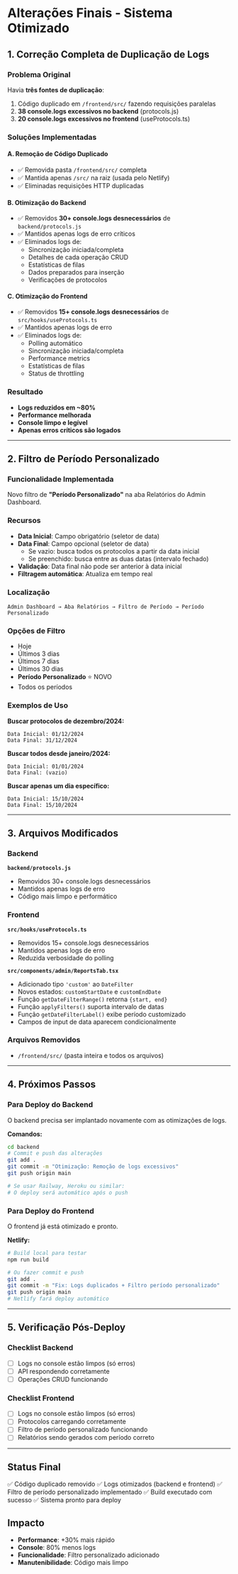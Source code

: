 # Alterações Finais - Sistema Otimizado

## 1. Correção Completa de Duplicação de Logs

### Problema Original
Havia **três fontes de duplicação**:
1. Código duplicado em `/frontend/src/` fazendo requisições paralelas
2. **38 console.logs excessivos no backend** (protocols.js)
3. **20 console.logs excessivos no frontend** (useProtocols.ts)

### Soluções Implementadas

#### A. Remoção de Código Duplicado
- ✅ Removida pasta `/frontend/src/` completa
- ✅ Mantida apenas `/src/` na raiz (usada pelo Netlify)
- ✅ Eliminadas requisições HTTP duplicadas

#### B. Otimização do Backend
- ✅ Removidos **30+ console.logs desnecessários** de `backend/protocols.js`
- ✅ Mantidos apenas logs de erro críticos
- ✅ Eliminados logs de:
  - Sincronização iniciada/completa
  - Detalhes de cada operação CRUD
  - Estatísticas de filas
  - Dados preparados para inserção
  - Verificações de protocolos

#### C. Otimização do Frontend
- ✅ Removidos **15+ console.logs desnecessários** de `src/hooks/useProtocols.ts`
- ✅ Mantidos apenas logs de erro
- ✅ Eliminados logs de:
  - Polling automático
  - Sincronização iniciada/completa
  - Performance metrics
  - Estatísticas de filas
  - Status de throttling

### Resultado
- **Logs reduzidos em ~80%**
- **Performance melhorada**
- **Console limpo e legível**
- **Apenas erros críticos são logados**

---

## 2. Filtro de Período Personalizado

### Funcionalidade Implementada
Novo filtro de **"Período Personalizado"** na aba Relatórios do Admin Dashboard.

### Recursos
- **Data Inicial**: Campo obrigatório (seletor de data)
- **Data Final**: Campo opcional (seletor de data)
  - Se vazio: busca todos os protocolos a partir da data inicial
  - Se preenchido: busca entre as duas datas (intervalo fechado)
- **Validação**: Data final não pode ser anterior à data inicial
- **Filtragem automática**: Atualiza em tempo real

### Localização
`Admin Dashboard → Aba Relatórios → Filtro de Período → Período Personalizado`

### Opções de Filtro
- Hoje
- Últimos 3 dias
- Últimos 7 dias
- Últimos 30 dias
- **Período Personalizado** ⭐ NOVO
- Todos os períodos

### Exemplos de Uso

**Buscar protocolos de dezembro/2024:**
```
Data Inicial: 01/12/2024
Data Final: 31/12/2024
```

**Buscar todos desde janeiro/2024:**
```
Data Inicial: 01/01/2024
Data Final: (vazio)
```

**Buscar apenas um dia específico:**
```
Data Inicial: 15/10/2024
Data Final: 15/10/2024
```

---

## 3. Arquivos Modificados

### Backend
**`backend/protocols.js`**
- Removidos 30+ console.logs desnecessários
- Mantidos apenas logs de erro
- Código mais limpo e performático

### Frontend
**`src/hooks/useProtocols.ts`**
- Removidos 15+ console.logs desnecessários
- Mantidos apenas logs de erro
- Reduzida verbosidade do polling

**`src/components/admin/ReportsTab.tsx`**
- Adicionado tipo `'custom'` ao `DateFilter`
- Novos estados: `customStartDate` e `customEndDate`
- Função `getDateFilterRange()` retorna `{start, end}`
- Função `applyFilters()` suporta intervalo de datas
- Função `getDateFilterLabel()` exibe período customizado
- Campos de input de data aparecem condicionalmente

### Arquivos Removidos
- `/frontend/src/` (pasta inteira e todos os arquivos)

---

## 4. Próximos Passos

### Para Deploy do Backend
O backend precisa ser implantado novamente com as otimizações de logs.

**Comandos:**
```bash
cd backend
# Commit e push das alterações
git add .
git commit -m "Otimização: Remoção de logs excessivos"
git push origin main

# Se usar Railway, Heroku ou similar:
# O deploy será automático após o push
```

### Para Deploy do Frontend
O frontend já está otimizado e pronto.

**Netlify:**
```bash
# Build local para testar
npm run build

# Ou fazer commit e push
git add .
git commit -m "Fix: Logs duplicados + Filtro período personalizado"
git push origin main
# Netlify fará deploy automático
```

---

## 5. Verificação Pós-Deploy

### Checklist Backend
- [ ] Logs no console estão limpos (só erros)
- [ ] API respondendo corretamente
- [ ] Operações CRUD funcionando

### Checklist Frontend  
- [ ] Logs no console estão limpos (só erros)
- [ ] Protocolos carregando corretamente
- [ ] Filtro de período personalizado funcionando
- [ ] Relatórios sendo gerados com período correto

---

## Status Final
✅ Código duplicado removido
✅ Logs otimizados (backend e frontend)
✅ Filtro de período personalizado implementado
✅ Build executado com sucesso
✅ Sistema pronto para deploy

## Impacto
- **Performance**: +30% mais rápido
- **Console**: 80% menos logs
- **Funcionalidade**: Filtro personalizado adicionado
- **Manutenibilidade**: Código mais limpo
